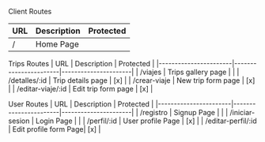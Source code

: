 Client Routes


|         URL           | Description           |    Protected         |
|-----------------------|-----------------------|----------------------|
|      /                | Home Page             |                      |


Trips Routes 
|         URL           | Description           |    Protected         |
|-----------------------|-----------------------|----------------------|
|     /viajes              | Trips gallery page    |                   |
|     /detalles/:id        | Trip details page     |          [x]      |
|     /crear-viaje         | New trip form page    |          [x]      |
|     /editar-viaje/:id    | Edit trip form page   |          [x]      |



User Routes
|         URL           | Description           |    Protected         |
|-----------------------|-----------------------|----------------------|
|     /registro         | Signup Page            |                     |
|     /iniciar-sesion   | Login Page             |                     |
|     /perfil/:id       | User profile Page      |          [x]        |
|     /editar-perfil/:id         | Edit profile form Page|          [x]        |



